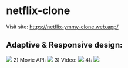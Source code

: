 # netflix-clone
Visit site:
https://netflix-ymmy-clone.web.app/

## Adaptive & Responsive design:
![](https://i.imgur.com/UNv3Pcd.png)
2) Movie API:
![](https://i.imgur.com/zbv6ksZ.png)
3) Video:
![](https://i.imgur.com/yb5lgWg.png)
4):
![](https://i.imgur.com/x2l0K9j.png)